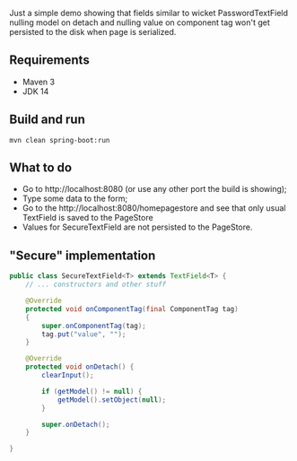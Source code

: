 Just a simple demo showing that fields similar to wicket PasswordTextField
nulling model on detach and nulling value on component tag won't get persisted to the disk when page is serialized.

## Requirements
* Maven 3
* JDK 14

## Build and run
    mvn clean spring-boot:run
    
## What to do
* Go to http://localhost:8080 (or use any other port the build is showing);
* Type some data to the form;
* Go to the http://localhost:8080/homepagestore and see that only usual TextField is saved to the PageStore
* Values for SecureTextField are not persisted to the PageStore.

## "Secure" implementation

```java
public class SecureTextField<T> extends TextField<T> {
    // ... constructors and other stuff

    @Override
    protected void onComponentTag(final ComponentTag tag)
    {
        super.onComponentTag(tag);
        tag.put("value", "");
    }

    @Override
    protected void onDetach() {
        clearInput();

        if (getModel() != null) {
            getModel().setObject(null);
        }

        super.onDetach();
    }

}
``` 